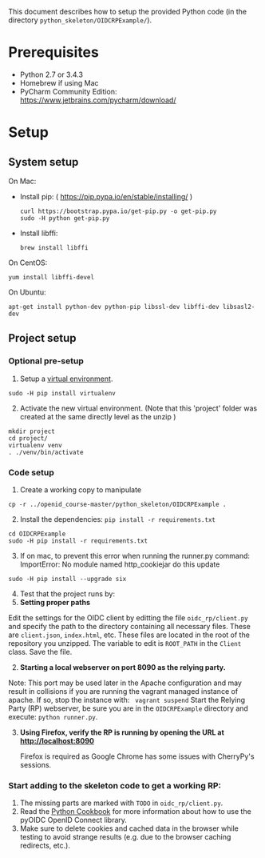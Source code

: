 This document describes how to setup the provided Python code
(in the directory ``python_skeleton/OIDCRPExample/``).

# Prerequisites

* Python 2.7 or 3.4.3
* Homebrew if using Mac
* PyCharm Community Edition: https://www.jetbrains.com/pycharm/download/

# Setup

## System setup

On Mac:

* Install pip: ( https://pip.pypa.io/en/stable/installing/ )

  ```
  curl https://bootstrap.pypa.io/get-pip.py -o get-pip.py
  sudo -H python get-pip.py
  ```
* Install libffi:

  ```
  brew install libffi
  ```  
    
On CentOS:

    yum install libffi-devel
        
On Ubuntu:

    apt-get install python-dev python-pip libssl-dev libffi-dev libsasl2-dev
        
## Project setup

### Optional pre-setup
1. Setup a [virtual environment](http://docs.python-guide.org/en/latest/dev/virtualenvs/).

```
sudo -H pip install virtualenv
````
2. Activate the new virtual environment.
(Note that this 'project' folder was created at the same directly level as the unzip )
```
mkdir project
cd project/
virtualenv venv
. ./venv/bin/activate
```
### Code setup
1. Create a working copy to manipulate
  ```
  cp -r ../openid_course-master/python_skeleton/OIDCRPExample .
  ````
2. Install the dependencies: ``pip install -r requirements.txt``
  ```
  cd OIDCRPExample
  sudo -H pip install -r requirements.txt
  ```
3. If on mac, to prevent this error when running the runner.py command: ImportError: No module named http_cookiejar do this update
  ```
  sudo -H pip install --upgrade six
  ```
4. Test that the project runs by:
  1. **Setting proper paths**

  Edit the settings for the OIDC client by editting the file ``oidc_rp/client.py`` and specify the path to the  directory containing all   necessary files. These are ``client.json``, ``index.html``, etc.  These files are located in the root of the repository you unzipped.
    The variable to edit is  ``ROOT_PATH`` in the ``Client`` class.  Save the file.
  
  2. **Starting a local webserver on port 8090 as the relying party.** 

  Note: This port may be used later in the Apache configuration and may result in collisions if you are running the vagrant managed instance of apache.  If so, stop the instance with: `` vagrant suspend``
Start the  Relying Party (RP) webserver, be sure you are in the ``OIDCRPExample`` directory and execute:
``python runner.py``.
  
  3. **Using Firefox, verify the RP is running by opening the URL at [http://localhost:8090](http://localhost:8090)** 
  
      Firefox is required as Google Chrome has some issues with CherryPy's sessions.
  
### Start adding to the skeleton code to get a working RP:
  1. The missing parts are marked with ``TODO`` in ``oidc_rp/client.py``.
  2. Read the [Python Cookbook](https://dirg.org.umu.se/static/pyoidc/howto/rp.html) for more
     information about how to use the pyOIDC OpenID Connect library.
  3. Make sure to delete cookies and cached data in the browser while
     testing to avoid strange results (e.g. due to the browser caching
     redirects, etc.).
